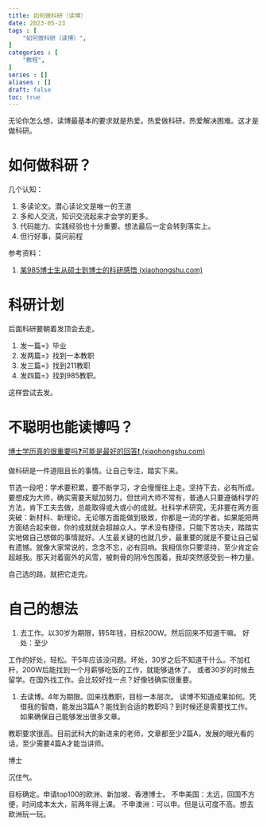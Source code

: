 ```yaml
---
title: 如何做科研（读博）
date: 2023-05-23
tags : [
	"如何做科研（读博）",
]
categories : [
	"教程",
]
series : []
aliases : []
draft: false
toc: true
---
```


无论你怎么想，读博最基本的要求就是热爱。热爱做科研，热爱解决困难。这才是做科研。

# 如何做科研？

几个认知：
1. 多读论文。潜心读论文是唯一的王道
2. 多和人交流，知识交流起来才会学的更多。
3. 代码能力、实践经验也十分重要。想法最后一定会转到落实上。
4. 但行好事，莫问前程

参考资料：
1. [某985博士生从硕士到博士的科研感悟 (xiaohongshu.com)](https://www.xiaohongshu.com/explore/646241ca0000000011012e89)


# 科研计划

后面科研要朝着发顶会去走。
1. 发一篇=》毕业
2. 发两篇=》找到一本教职
3. 发三篇=》找到211教职
4. 发四篇=》找到985教职。

这样尝试去发。


# 不聪明也能读博吗？
[博士学历真的很重要吗❓可能是最好的回答❗ (xiaohongshu.com)](https://www.xiaohongshu.com/explore/646b125f0000000027012659)

做科研是一件道阻且长的事情。让自己专注，踏实下来。

节选一段吧：学术要积累，要不断学习，才会慢慢往上走。坚持下去，必有所成。要想成为大师，确实需要天赋加努力。但世间大师不常有，普通人只要遵循科学的方法，肯下工夫去做，总能取得或大或小的成就。社科学术研究，无非要在两方面突破：新材料、新理论。无论哪方面能做到极致，你都是一流的学者。如果能把两方面结合起来做，你的成就就会超越众人。学术没有捷径，只能下苦功夫，踏踏实实地做自己想做的事情就好。人生最关键的也就几步，最重要的就是不要让自己留有遗憾。就像大家常说的，念念不忘，必有回响。我相信你只要坚持，至少肯定会超越我。那天对着窗外的风雪，被刺骨的阴冷包围着，我却突然感受到一种力量。

自己选的路，就把它走完。



# 自己的想法

1. 去工作。以30岁为期限，转5年钱，目标200W。然后回来不知道干嘛。
好处：至少

工作的好处，轻松。干5年应该没问题。坏处，30岁之后不知道干什么。不加杠杆，200W后能找到一个月薪够吃饭的工作，就能够退休了。
或者30岁的时候去留学。在国外找工作。会比较好找一点？好像钱确实很重要。

1. 去读博。4年为期限。回来找教职，目标一本层次。
读博不知道成果如何。凭借我的智商，能发出3篇A？能找到合适的教职吗？到时候还是需要找工作。如果确保自己能够发出很多文章。

教职要求很高。目前武科大的新进来的老师，文章都至少2篇A，发展的眼光看的话，至少需要4篇A才能当讲师。

博士


沉住气。

目标确定。申请top100的欧洲、新加坡、香港博士。
不申美国：太远，回国不方便，时间成本太大，前两年得上课。
不申澳洲：可以申。但是认可度不高。想去欧洲玩一玩。
